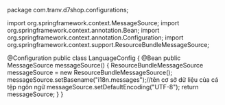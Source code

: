package com.tranv.d7shop.configurations;

import org.springframework.context.MessageSource;
import org.springframework.context.annotation.Bean;
import org.springframework.context.annotation.Configuration;
import org.springframework.context.support.ResourceBundleMessageSource;

@Configuration
public class LanguageConfig {
    @Bean
    public MessageSource messageSource() {
        ResourceBundleMessageSource messageSource = new ResourceBundleMessageSource();
        messageSource.setBasename("i18n.messages");//tên cơ sở dữ liệu của cá tệp ngôn ngữ
        messageSource.setDefaultEncoding("UTF-8");
        return messageSource;
    }
}
